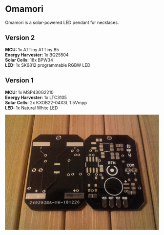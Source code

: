 # Omamori
Omamori is a solar-powered LED pendant for necklaces.



## Version 2

**MCU:** 1x ATTiny ATTiny 85  
**Energy Harvester:** 1x BQ25504  
**Solar Cells:** 18x BPW34  
**LED:** 1x SK6812 programmable RGBW LED  



## Version 1

**MCU:** 1x MSP430G2210  
**Energy Harvester:** 1x LTC3105  
**Solar Cells:** 2x KXOB22-04X3L 1.5Vmpp  
**LED:** 1x Natural White LED  

![PCB v1.0](./v1/Images/PCB.jpg)


